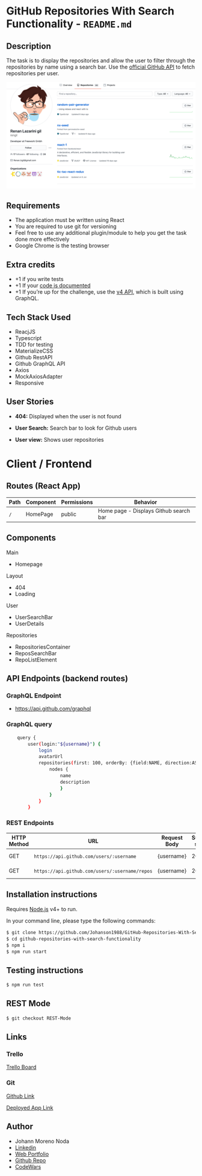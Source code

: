 # GitHub Repositories With Search Functionality - `README.md` 

## Description

The task is to display the repositories and allow the user to filter through the repositories by name using a search bar. 
Use the [official GitHub API](https://docs.github.com/en/rest) to fetch repositories per user.

![GitHub repo image](/src/images/github-readme.png)

## Requirements

- The application must be written using React
- You are required to use git for versioning
- Feel free to use any additional plugin/module to help you get the task done more
effectively
- Google Chrome is the testing browser

## Extra credits

- +1 if you write tests
- +1 If your [code is documented](https://google.github.io/styleguide/jsguide.html#jsdoc)
- +1 If you’re up for the challenge, use the [v4 API](https://docs.github.com/en/graphql), which is built using GraphQL.

## Tech Stack Used

- ReacjJS
- Typescript
- TDD for testing
- MaterializeCSS
- Github RestAPI
- Github GraphQL API
- Axios
- MockAxiosAdapter
- Responsive

## User Stories

- **404:** Displayed when the user is not found

- **User Search:** Search bar to look for Github users

- **User view:** Shows user repositories

# Client / Frontend

## Routes (React App)
| Path                      | Component            | Permissions | Behavior                                                     |
| ------------------------- | -------------------- | ----------- | ------------------------------------------------------------ |
| `/`                       | HomePage              | public     | Home page - Displays Github search bar |

## Components

Main
 * Homepage

Layout
 * 404
 * Loading

User
 * UserSearchBar
 * UserDetails
 
Repositories
 * RepositoriesContainer
 * ReposSearchBar
 * RepoListElement

## API Endpoints (backend routes)

### GraphQL Endpoint

- https://api.github.com/graphql

### GraphQL query

```sh
    query {
        user(login:"${username}") {
            login
            avatarUrl
            repositories(first: 100, orderBy: {field:NAME, direction:ASC}) {
                nodes {
                    name
                    description
                    }
                }
            }
        }
```

### REST Endpoints

| HTTP Method | URL                         | Request Body                 | Success status | Error Status | Description                                                  |
| ----------- | --------------------------- | ---------------------------- | -------------- | ------------ | ------------------------------------------------------------ |
| GET         | `https://api.github.com/users/:username`           | {username}                | 200            | 404          | Gets user info          |
| GET        | `https://api.github.com/users/:username/repos`                | {username}      | 200            | 404          | Gets user's repositories |

## Installation instructions

Requires [Node.js](https://nodejs.org/) v4+ to run.

In your command line, please type the following commands:

```sh
$ git clone https://github.com/Johanson1988/GitHub-Repositories-With-Search-Functionality.git
$ cd github-repositories-with-search-functionality
$ npm i
$ npm run start
```
## Testing instructions

```sh
$ npm run test
```

## REST Mode

```sh
$ git checkout REST-Mode
```

## Links

### Trello

[Trello Board](https://trello.com/b/7CPtRRzO/github-repo-mvst) 

### Git

[Github Link](https://github.com/screeeen/project-client)

[Deployed App Link](http://heroku.com)

## Author
* Johann Moreno Noda
* [Linkedin](https://www.linkedin.com/in/johannmoreno/)
* [Web Portfolio](https://web-portfolio-johann-moreno.herokuapp.com/)
* [Github Repo](https://github.com/Johanson1988?tab=stars)
* [CodeWars](https://www.codewars.com/users/johanson88)